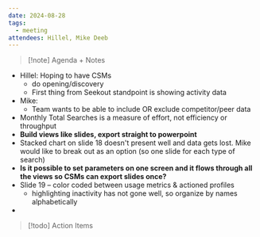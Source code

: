 ```yaml
---
date: 2024-08-28
tags:
  - meeting
attendees: Hillel, Mike Deeb
---
```

> [!note] Agenda + Notes
> 

- Hillel: Hoping to have CSMs
	- do opening/discovery
	- First thing from Seekout standpoint is showing activity data
- Mike: 
	- Team wants to be able to include OR exclude competitor/peer data
- Monthly Total Searches is a measure of effort, not efficiency or throughput
- **Build views like slides, export straight to powerpoint**
- Stacked chart on slide 18 doesn't present well and data gets lost. Mike would like to break out as an option (so one slide for each type of search)
- **Is it possible to set parameters on one screen and it flows through all the views so CSMs can export slides once?**
- Slide 19 – color coded between usage metrics & actioned profiles
	- highlighting inactivity has not gone well, so organize by names alphabetically
- 

> [!todo] Action Items

